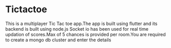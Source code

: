 # Tictactoe
This is a multiplayer Tic Tac toe app.The app is built using flutter and its backend is built using node.js Socket io has been used for real time updation of scores.Max of 5 chances is provided per room.You are required to create a mongo db cluster and enter the details 
